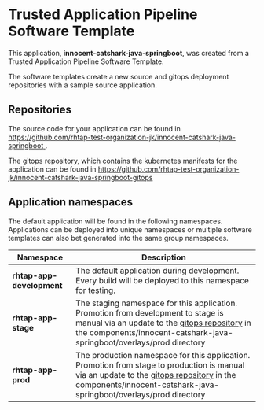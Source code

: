 # Trusted Application Pipeline Software Template

This application, **innocent-catshark-java-springboot**, was created from a Trusted Application Pipeline Software Template.

The software templates create a new source and gitops deployment repositories with a sample source application. 

## Repositories

The source code for your application can be found in [https://github.com/rhtap-test-organization-jk/innocent-catshark-java-springboot ](https://github.com/rhtap-test-organization-jk/innocent-catshark-java-springboot ).
 
The gitops repository, which contains the kubernetes manifests for the application can be found in 
[https://github.com/rhtap-test-organization-jk/innocent-catshark-java-springboot-gitops ](https://github.com/rhtap-test-organization-jk/innocent-catshark-java-springboot-gitops ) 

## Application namespaces 

The default application will be found in the following namespaces. Applications can be deployed into unique namespaces or multiple software templates can also bet generated into the same group namespaces.  

|  Namespace   |  Description   |  
| -------- | -------- |   
| **rhtap-app-development** | The default application during development. Every build will be deployed to this namespace for testing. | 
| **rhtap-app-stage** | The staging namespace for this application. Promotion from development to stage is manual via an update to the [gitops repository](https://github.com/rhtap-test-organization-jk/innocent-catshark-java-springboot-gitops ) in the components/innocent-catshark-java-springboot/overlays/prod directory |  
| **rhtap-app-prod** | The production namespace for this application. Promotion from stage to production is manual via an update to the [gitops repository](https://github.com/rhtap-test-organization-jk/innocent-catshark-java-springboot-gitops ) in the components/innocent-catshark-java-springboot/overlays/prod directory | 